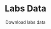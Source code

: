 ---
type: hidden
title: Labs Data
subtitle: Download labs data
category: Labs
order: 60
download_url: "/data/index.html#"
---